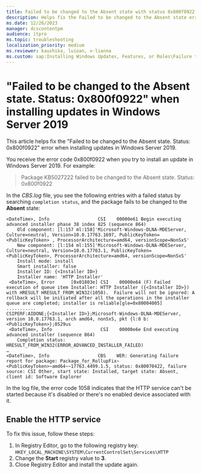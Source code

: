 ```yaml
---
title: Failed to be changed to the Absent state with status 0x800f0922
description: Helps fix the Failed to be changed to the Absent state error with status 0x800f0922 when installing updates in Windows Server 2019.
ms.date: 12/26/2023
manager: dcscontentpm
audience: itpro
ms.topic: troubleshooting
localization_priority: medium
ms.reviewer: kaushika, luioan, v-lianna
ms.custom: sap:Installing Windows Updates, Features, or Roles\Failure to install Windows Updates, csstroubleshoot, ikb2lmc
---
```

# "Failed to be changed to the Absent state. Status: 0x800f0922" when installing updates in Windows Server 2019 

This article helps fix the "Failed to be changed to the Absent state. Status: 0x800f0922" error when installing updates in Windows Server 2019.

You receive the error code 0x800f0922 when you try to install an update in Windows Server 2019. For example:

> Package KB5027222 failed to be changed to the Absent state. Status: 0x800f0922

In the *CBS.log* file, you see the following entries with a failed status by searching `completion status`, and the package fails to be changed to the **Absent** state:

```output
<DateTime>, Info                  CSI    00000e61 Begin executing advanced installer phase 38 index 825 (sequence 864)
    Old component: [l:157 ml:158]'Microsoft-Windows-DLNA-MDEServer, Culture=neutral, Version=10.0.17763.1697, PublicKeyToken=<PublicKeyToken> , ProcessorArchitecture=amd64, versionScope=NonSxS'
    New component: [l:154 ml:155]'Microsoft-Windows-DLNA-MDEServer, Culture=neutral, Version=10.0.17763.1, PublicKeyToken=<PublicKeyToken>, ProcessorArchitecture=amd64, versionScope=NonSxS'
    Install mode: install
    Smart installer: false
    Installer ID: {<Installer ID>}
    Installer name: 'HTTP Installer'
 <DateTime>, Error      [0x01803e] CSI    00000e64 (F) Failed execution of queue item Installer: HTTP Installer ({<Installer ID>}) with HRESULT HRESULT_FROM_WIN32(1058).  Failure will not be ignored: A rollback will be initiated after all the operations in the installer queue are completed; installer is reliable[gle=0x80004005]
...........
CSIPERF:AIDONE;{<Installer ID>};Microsoft-Windows-DLNA-MDEServer, version 10.0.17763.1, arch amd64, nonSxS, pkt {l:8 b:<PublicKeyToken>};8529us
 <DateTime>, Info                  CSI    00000e6e End executing advanced installer (sequence 864)
    Completion status: HRESULT_FROM_WIN32(ERROR_ADVANCED_INSTALLER_FAILED)
…
<DateTime>, Info                  CBS    WER: Generating failure report for package: Package_for_RollupFix~<PublicKeyToken>~amd64~~17763.4499.1.5, status: 0x80070422, failure source: CSI Other, start state: Installed, target state: Absent, client id: Software Explorer
```

In the log file, the error code 1058 indicates that the HTTP service can't be started because it's disabled or there's no enabled device associated with it.

## Enable the HTTP service

To fix this issue, follow these steps:

1. In Registry Editor, go to the following registry key:
	`HKEY_LOCAL_MACHINE\SYSTEM\CurrentControlSet\Services\HTTP`
2. Change the **Start** registry value to **3**.
3. Close Registry Editor and install the update again.
